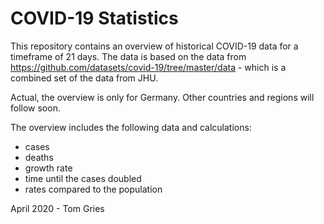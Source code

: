 # COVID-19 Statistics

This repository contains an overview of historical COVID-19 data for a timeframe of 21 days. The data is based on the data from https://github.com/datasets/covid-19/tree/master/data - which is a combined set of the data from JHU.

Actual, the overview is only for Germany. Other countries and regions will follow soon.

The overview includes the following data and calculations:
- cases
- deaths
- growth rate
- time until the cases doubled
- rates compared to the population    


April 2020 - Tom Gries
